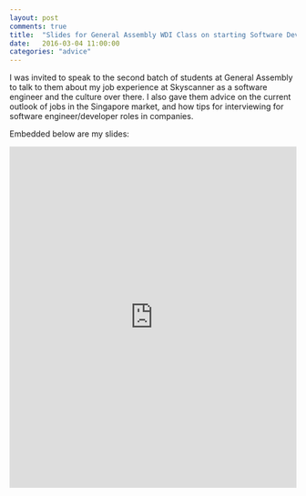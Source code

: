 ```yaml
---
layout: post
comments: true
title:  "Slides for General Assembly WDI Class on starting Software Development"
date:   2016-03-04 11:00:00
categories: "advice"
---
```



I was invited to speak to the second batch of students at General Assembly to talk to them about my job experience at Skyscanner as a software engineer and the culture over there. I also gave them advice on the current outlook of jobs in the Singapore market, and how tips for interviewing for software engineer/developer roles in companies. 

Embedded below are my slides:

<iframe src="https://docs.google.com/presentation/d/1m6k1_ps2N86hZpbwxDUoFZu4D7gdujJXCqNYj4wxZys/embed?start=false&loop=false&delayms=3000" frameborder="0" width="100%" height="600" allowfullscreen="true" mozallowfullscreen="true" webkitallowfullscreen="true"></iframe>
